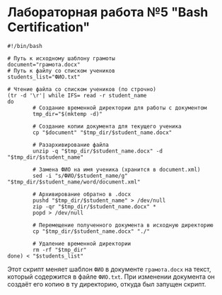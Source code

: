 # Лабораторная работа №5 "Bash Certification"
```
#!/bin/bash

# Путь к исходному шаблону грамоты
document="грамота.docx"
# Путь к файлу со списком учеников
students_list="ФИО.txt"

# Чтение файла со списком учеников (по строчно)
(tr -d '\r'| while IFS= read -r student_name
do
        # Создание временной директории для работы с документом
        tmp_dir="$(mktemp -d)"

        # Создание копии документа для текущего ученика
        cp "$document" "$tmp_dir/$student_name.docx"

        # Разархивирование файла
        unzip -q "$tmp_dir/$student_name.docx" -d "$tmp_dir/$student_name"

        # Замена ФИО на имя ученика (хранится в document.xml)
        sed -i "s/ФИО/$student_name/g" "$tmp_dir/$student_name/word/document.xml"

        # Архивирование обратно в .docx
        pushd "$tmp_dir/$student_name" > /dev/null
        zip -qr "$tmp_dir/$student_name.docx" *
        popd > /dev/null

        # Перемещение полученного документа в исходную директорию
        cp "$tmp_dir/$student_name.docx" "./"

        # Удаление временной директории
        rm -rf "$tmp_dir"
done) < "$students_list"
```
Этот скрипт меняет шаблон `ФИО` в документе `грамота.docx` на текст, который содержится в файле `ФИО.txt`. При изменении документа он создаёт его копию в ту директорию, откуда был запущен скрипт.
